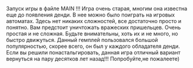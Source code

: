 Запуск игры в файле MAIN !!!
Игра очень старая, многим она известна еще до появления денди.
В нее можно было поиграть на игровых автоматах. 
Здесь нет никаких сложностей, все достаточно просто и понятно. 
Вам предстоит уничтожать вражеских пришельцев. Очень простая и не сложная. 
Будьте внимательны, хоть их и не много, но быстро движуться. 
Данный гемплей пользовался большой популярностью, скорее всего, он был у каждого обладателя денди.
Если вы решили понастальгировать, данная игра отличный вариант вернуться на пару десятков лет назад!!!
Попробуйте,не пожалеете)
